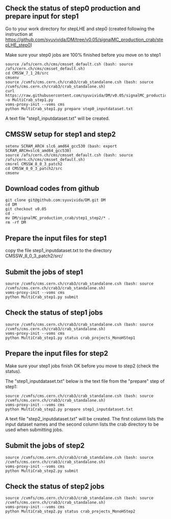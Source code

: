 
## Check the status of step0 production and prepare input for step1

Go to your work directory for stepLHE and step0 (created following the instruction at https://github.com/syuvivida/DM/tree/v0.05/signalMC_production_crab/stepLHE_step0)

Make sure your step0 jobs are 100% finished before you move on to step1

```
source /afs/cern.ch/cms/cmsset_default.csh (bash: source /afs/cern.ch/cms/cmsset_default.sh)
cd CMSSW_7_1_20/src
cmsenv
source /cvmfs/cms.cern.ch/crab3/crab_standalone.csh (bash: source /cvmfs/cms.cern.ch/crab3/crab_standalone.sh)
curl https://raw.githubusercontent.com/syuvivida/DM/v0.05/signalMC_production_crab/step1_step2/MultiCrab_step1.py -o MultiCrab_step1.py
voms-proxy-init --voms cms
python MultiCrab_step1.py prepare step0_inputdataset.txt
```
A text file "step1_inputdataset.txt" will be created.


## CMSSW setup for step1 and step2
```
setenv SCRAM_ARCH slc6_amd64_gcc530 (bash: export SCRAM_ARCH=slc6_amd64_gcc530)
source /afs/cern.ch/cms/cmsset_default.csh (bash: source /afs/cern.ch/cms/cmsset_default.sh)
cmsrel CMSSW_8_0_3_patch2
cd CMSSW_8_0_3_patch2/src
cmsenv
```


## Download codes from github
```
git clone git@github.com:syuvivida/DM.git DM
cd DM
git checkout v0.05
cd -
mv DM/signalMC_production_crab/step1_step2/* .
rm -rf DM
```

## Prepare the input files for step1
copy the file step1_inputdataset.txt to the directory CMSSW_8_0_3_patch2/src/

## Submit the jobs of step1 
```
source /cvmfs/cms.cern.ch/crab3/crab_standalone.csh (bash: source /cvmfs/cms.cern.ch/crab3/crab_standalone.sh)
voms-proxy-init --voms cms
python MultiCrab_step1.py submit
```

## Check the status of step1 jobs
```
source /cvmfs/cms.cern.ch/crab3/crab_standalone.csh (bash: source /cvmfs/cms.cern.ch/crab3/crab_standalone.sh)
voms-proxy-init --voms cms
python MultiCrab_step1.py status crab_projects_MonoHStep1
```

## Prepare the input files for step2
Make sure your step1 jobs finish OK before you move to step2 (check the status).

The "step1_inputdataset.txt" below is the text file from the "prepare" step of step1:
```
source /cvmfs/cms.cern.ch/crab3/crab_standalone.csh (bash: source /cvmfs/cms.cern.ch/crab3/crab_standalone.sh)
voms-proxy-init --voms cms
python MultiCrab_step2.py prepare step1_inputdataset.txt
```
A text file "step2_inputdataset.txt" will be created. 
The first column lists the input dataset names and the second column lists the crab directory to be used when submitting jobs.

## Submit the jobs of step2
```
source /cvmfs/cms.cern.ch/crab3/crab_standalone.csh (bash: source /cvmfs/cms.cern.ch/crab3/crab_standalone.sh)
voms-proxy-init --voms cms
python MultiCrab_step2.py submit
``` 

## Check the status of step2 jobs
```
source /cvmfs/cms.cern.ch/crab3/crab_standalone.csh (bash: source /cvmfs/cms.cern.ch/crab3/crab_standalone.sh)
voms-proxy-init --voms cms
python MultiCrab_step2.py status crab_projects_MonoHStep2
```
